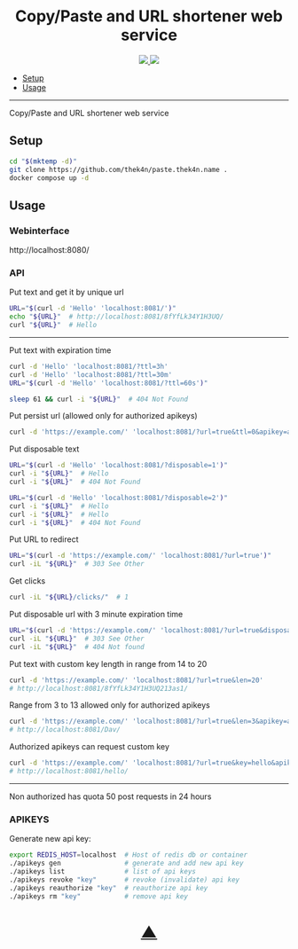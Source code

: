 <h1 align="center">Copy/Paste and URL shortener web service</h1>

<p align="center">
  <a href="https://github.com/TheK4n">
    <img src="https://img.shields.io/github/followers/TheK4n?label=Follow&style=social">
  </a>
  <a href="https://github.com/TheK4n/paste.thek4n.name">
    <img src="https://img.shields.io/github/stars/TheK4n/paste.thek4n.name?style=social">
  </a>
</p>

* [Setup](#setup)
* [Usage](#usage)

---

Copy/Paste and URL shortener web service


## Setup

```sh
cd "$(mktemp -d)"
git clone https://github.com/thek4n/paste.thek4n.name .
docker compose up -d
```


## Usage

### Webinterface
http://localhost:8080/


### API

Put text and get it by unique url
```sh
URL="$(curl -d 'Hello' 'localhost:8081/')"
echo "${URL}"  # http://localhost:8081/8fYfLk34Y1H3UQ/
curl "${URL}"  # Hello
```

---

Put text with expiration time
```sh
curl -d 'Hello' 'localhost:8081/?ttl=3h'
curl -d 'Hello' 'localhost:8081/?ttl=30m'
URL="$(curl -d 'Hello' 'localhost:8081/?ttl=60s')"

sleep 61 && curl -i "${URL}"  # 404 Not Found
```

Put persist url (allowed only for authorized apikeys)
```sh
curl -d 'https://example.com/' 'localhost:8081/?url=true&ttl=0&apikey=apikey'
```

Put disposable text
```sh
URL="$(curl -d 'Hello' 'localhost:8081/?disposable=1')"
curl -i "${URL}"  # Hello
curl -i "${URL}"  # 404 Not Found
```

```sh
URL="$(curl -d 'Hello' 'localhost:8081/?disposable=2')"
curl -i "${URL}"  # Hello
curl -i "${URL}"  # Hello
curl -i "${URL}"  # 404 Not Found
```

Put URL to redirect
```sh
URL="$(curl -d 'https://example.com/' 'localhost:8081/?url=true')"
curl -iL "${URL}"  # 303 See Other
```

Get clicks
```sh
curl -iL "${URL}/clicks/"  # 1
```

Put disposable url with 3 minute expiration time
```sh
URL="$(curl -d 'https://example.com/' 'localhost:8081/?url=true&disposable=1&ttl=3m')"
curl -iL "${URL}"  # 303 See Other
curl -iL "${URL}"  # 404 Not found
```


Put text with custom key length in range from 14 to 20
```sh
curl -d 'https://example.com/' 'localhost:8081/?url=true&len=20'
# http://localhost:8081/8fYfLk34Y1H3UQ213as1/
```

Range from 3 to 13 allowed only for authorized apikeys
```sh
curl -d 'https://example.com/' 'localhost:8081/?url=true&len=3&apikey=apikey'
# http://localhost:8081/Dav/
```

Authorized apikeys can request custom key
```sh
curl -d 'https://example.com/' 'localhost:8081/?url=true&key=hello&apikey=apikey'
# http://localhost:8081/hello/
```

---

Non authorized has quota 50 post requests in 24 hours


### APIKEYS

Generate new api key:
```sh
export REDIS_HOST=localhost  # Host of redis db or container
./apikeys gen                # generate and add new api key
./apikeys list               # list of api keys
./apikeys revoke "key"       # revoke (invalidate) api key
./apikeys reauthorize "key"  # reauthorize api key
./apikeys rm "key"           # remove api key
```


<h1 align="center"><a href="#top">▲</a></h1>
